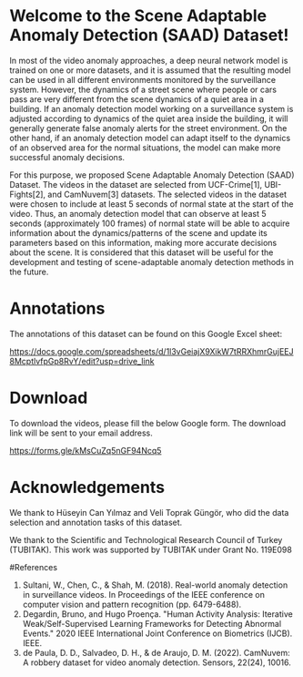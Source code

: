 # Welcome to the Scene Adaptable Anomaly Detection (SAAD) Dataset!

In most of the video anomaly approaches, a deep neural network model is trained on one or more datasets, and it is assumed that the resulting model can be used in all different environments monitored by the surveillance system. However, the dynamics of a street scene where people or cars pass are very different from the scene dynamics of a quiet area in a building. If an anomaly detection model working on a surveillance system is adjusted according to dynamics of the quiet area inside the building, it will generally generate false anomaly alerts for the street environment. On the other hand, if an anomaly detection model can adapt itself to the dynamics of an observed area for the normal situations, the model can make more successful anomaly decisions.

For this purpose, we proposed Scene Adaptable Anomaly Detection (SAAD) Dataset. The videos in the dataset are selected from UCF-Crime[1], UBI-Fights[2], and CamNuvem[3] datasets. The selected videos in the dataset were chosen to include at least 5 seconds of normal state at the start of the video. Thus, an anomaly detection model that can observe at least 5 seconds (approximately 100 frames) of normal state will be able to acquire information about the dynamics/patterns of the scene and update its parameters based on this information, making more accurate decisions about the scene. It is considered that this dataset  will be useful for the development and testing of scene-adaptable anomaly detection methods in the future.

# Annotations
The annotations of this dataset can be found on this Google Excel sheet: 

https://docs.google.com/spreadsheets/d/1l3vGeiajX9XikW7tRRXhmrGujEEJ8McptlvfpGp8RvY/edit?usp=drive_link

# Download
To download the videos, please fill the below Google form. The download link will be sent to your email address.

https://forms.gle/kMsCuZq5nGF94Ncq5


# Acknowledgements
We thank to Hüseyin Can Yılmaz and Veli Toprak Güngör, who did the data selection and annotation tasks of this dataset.  

We thank to the Scientific and Technological Research Council of Turkey (TUBITAK). This work was supported by TUBITAK under Grant No. 119E098

#References

1. Sultani, W., Chen, C., & Shah, M. (2018). Real-world anomaly detection in surveillance videos. In Proceedings of the IEEE conference on computer vision and pattern recognition (pp. 6479-6488).
2. Degardin, Bruno, and Hugo Proença. "Human Activity Analysis: Iterative Weak/Self-Supervised Learning Frameworks for Detecting Abnormal Events." 2020 IEEE International Joint Conference on Biometrics (IJCB). IEEE.
3. de Paula, D. D., Salvadeo, D. H., & de Araujo, D. M. (2022). CamNuvem: A robbery dataset for video anomaly detection. Sensors, 22(24), 10016.
